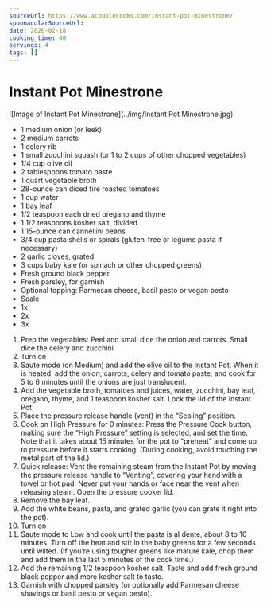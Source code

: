 ```yaml
---
sourceUrl: https://www.acouplecooks.com/instant-pot-minestrone/
spoonacularSourceUrl: 
date: 2020-02-18
cooking_time: 40
servings: 4
tags: []
---
```

# Instant Pot Minestrone

![Image of Instant Pot Minestrone](../img/Instant Pot Minestrone.jpg)


- 1 medium onion (or leek)
- 2 medium carrots
- 1 celery rib
- 1 small zucchini squash (or 1 to 2 cups of other chopped vegetables)
- 1/4 cup olive oil
- 2 tablespoons tomato paste
- 1 quart vegetable broth
- 28-ounce can diced fire roasted tomatoes
- 1 cup water
- 1 bay leaf
- 1/2 teaspoon each dried oregano and thyme
- 1 1/2 teaspoons kosher salt, divided
- 1 15-ounce can cannellini beans
- 3/4 cup pasta shells or spirals (gluten-free or legume pasta if necessary)
- 2 garlic cloves, grated
- 3 cups baby kale (or spinach or other chopped greens)
- Fresh ground black pepper
- Fresh parsley, for garnish
- Optional topping: Parmesan cheese, basil pesto or vegan pesto
- Scale
- 1x
- 2x
- 3x


1. Prep the vegetables: Peel and small dice the onion and carrots. Small dice the celery and zucchini.
2. Turn on
3. Saute mode (on Medium) and add the olive oil to the Instant Pot. When it is heated, add the onion, carrots, celery and tomato paste, and cook for 5 to 6 minutes until the onions are just translucent.
4. Add the vegetable broth, tomatoes and juices, water, zucchini, bay leaf, oregano, thyme, and 1 teaspoon kosher salt. Lock the lid of the Instant Pot.
5. Place the pressure release handle (vent) in the “Sealing” position.
6. Cook on High Pressure for 0 minutes: Press the Pressure Cook button, making sure the “High Pressure” setting is selected, and set the time. Note that it takes about 15 minutes for the pot to “preheat” and come up to pressure before it starts cooking. (During cooking, avoid touching the metal part of the lid.)
7. Quick release: Vent the remaining steam from the Instant Pot by moving the pressure release handle to “Venting”, covering your hand with a towel or hot pad. Never put your hands or face near the vent when releasing steam. Open the pressure cooker lid. 
8. Remove the bay leaf.
9. Add the white beans, pasta, and grated garlic (you can grate it right into the pot).
10. Turn on
11. Saute mode to Low and cook until the pasta is al dente, about 8 to 10 minutes. Turn off the heat and stir in the baby greens for a few seconds until wilted. (If you’re using tougher greens like mature kale, chop them and add them in the last 5 minutes of the cook time.)
12. Add the remaining 1/2 teaspoon kosher salt. Taste and add fresh ground black pepper and more kosher salt to taste.
13. Garnish with chopped parsley (or optionally add Parmesan cheese shavings or basil pesto or vegan pesto).
